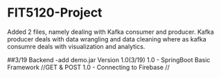 # FIT5120-Project
Added 2 files, namely dealing with Kafka consumer and producer.
Kafka producer deals with data wrangling and data cleaning where as kafka consumre deals with visualization and analytics.

##3/19 Backend -add demo.jar
Version 1.0(3/19) 
1.0 - SpringBoot Basic Framework //GET & POST
1.0 - Connecting to Firebase // 
